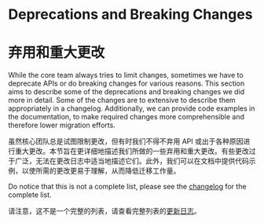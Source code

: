 # Deprecations and Breaking Changes

# 弃用和重大更改

While the core team always tries to limit changes, sometimes we have to deprecate APIs or do breaking changes for various reasons. This section aims to describe some of the deprecations and breaking changes we did more in detail. Some of the changes are to extensive to describe them appropriately in a changelog. Additionally, we can provide code examples in the documentation, to make required changes more comprehensible and therefore lower migration efforts.

虽然核心团队总是试图限制更改，但有时我们不得不弃用 API 或出于各种原因进行重大更改。本节旨在更详细地描述我们所做的一些弃用和重大更改。有些更改过于广泛，无法在更改日志中适当地描述它们。此外，我们可以在文档中提供代码示例，以使所需的更改更易于理解，从而降低迁移工作量。

Do notice that this is not a complete list, please see the [changelog](https://github.com/ReactiveX/rxjs/blob/master/CHANGELOG.md) for the complete list.

请注意，这不是一个完整的列表，请查看完整列表的[更新日志](https://github.com/ReactiveX/rxjs/blob/master/CHANGELOG.md)。

